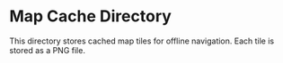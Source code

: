 
# Map Cache Directory
This directory stores cached map tiles for offline navigation. Each tile is stored as a PNG file.
